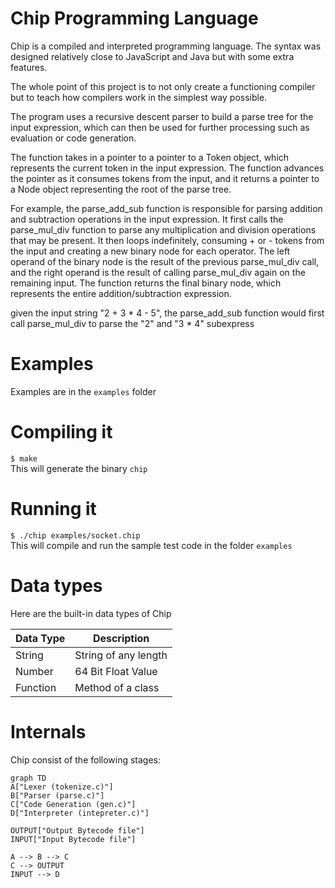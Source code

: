 # Chip Programming Language

Chip is a compiled and interpreted programming language. The syntax was designed relatively close to JavaScript and Java but with some extra features.

The whole point of this project is to not only create a functioning compiler but to teach how compilers work in the simplest way possible.

The program uses a recursive descent parser to build a parse tree for the input expression, which can then be used for further processing such as evaluation or code generation.

The function takes in a pointer to a pointer to a Token object, which represents the current token in the input expression. The function advances the pointer as it consumes tokens from the input, and it returns a pointer to a Node object representing the root of the parse tree.

For example, the parse_add_sub function is responsible for parsing addition and subtraction operations in the input expression. It first calls the parse_mul_div function to parse any multiplication and division operations that may be present. It then loops indefinitely, consuming + or - tokens from the input and creating a new binary node for each operator. The left operand of the binary node is the result of the previous parse_mul_div call, and the right operand is the result of calling parse_mul_div again on the remaining input. The function returns the final binary node, which represents the entire addition/subtraction expression.

given the input string "2 + 3 * 4 - 5", the parse_add_sub function would first call parse_mul_div to parse the "2" and "3 * 4" subexpress

# Examples
Examples are in the ```examples``` folder

# Compiling it

```$ make```<br />
This will generate the binary ```chip```


# Running it
```$ ./chip examples/socket.chip```<br />
This will compile and run the sample test code in the folder ```examples```

# Data types

Here are the built-in data types of Chip

|  Data Type     |Description                    |
|----------------|-------------------------------|
|String          |String of any length           |
|Number          |64 Bit Float Value             |
|Function        |Method of a class              |

# Internals
Chip consist of the following stages:
```mermaid
graph TD
A["Lexer (tokenize.c)"]  
B["Parser (parse.c)"]
C["Code Generation (gen.c)"]
D["Interpreter (intepreter.c)"]

OUTPUT["Output Bytecode file"]
INPUT["Input Bytecode file"]

A --> B --> C 
C --> OUTPUT
INPUT --> D